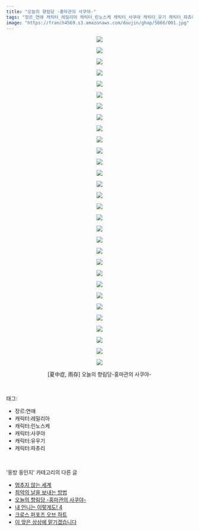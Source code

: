 ```yaml
---
title: "오늘의 향림당 -홍마관의 사쿠야-"
tags: "장르_연애 캐릭터_레밀리아 캐릭터_린노스케 캐릭터_사쿠야 캐릭터_유기 캐릭터_파츄리 夏中症 雨存 동방_동인지"
image: "https://franch4569.s3.amazonaws.com/doujin/ghap/5666/001.jpg"
---
```

<div class="article">
<p style="text-align: center; clear: none; float: none;"><img src="{{ site.imgserver2 }}/ghap/5666/001.jpg"/></p>
<p style="text-align: center; clear: none; float: none;"><img src="{{ site.imgserver2 }}/ghap/5666/002.jpg"/></p>
<p style="text-align: center; clear: none; float: none;"><img src="{{ site.imgserver2 }}/ghap/5666/003.jpg"/></p>
<p style="text-align: center; clear: none; float: none;"><img src="{{ site.imgserver2 }}/ghap/5666/004.jpg"/></p>
<p style="text-align: center; clear: none; float: none;"><img src="{{ site.imgserver2 }}/ghap/5666/005.jpg"/></p>
<p style="text-align: center; clear: none; float: none;"><img src="{{ site.imgserver2 }}/ghap/5666/006.jpg"/></p>
<p style="text-align: center; clear: none; float: none;"><img src="{{ site.imgserver2 }}/ghap/5666/007.jpg"/></p>
<p style="text-align: center; clear: none; float: none;"><img src="{{ site.imgserver2 }}/ghap/5666/008.jpg"/></p>
<p style="text-align: center; clear: none; float: none;"><img src="{{ site.imgserver2 }}/ghap/5666/009.jpg"/></p>
<p style="text-align: center; clear: none; float: none;"><img src="{{ site.imgserver2 }}/ghap/5666/010.jpg"/></p>
<p style="text-align: center; clear: none; float: none;"><img src="{{ site.imgserver2 }}/ghap/5666/011.jpg"/></p>
<p style="text-align: center; clear: none; float: none;"><img src="{{ site.imgserver2 }}/ghap/5666/012.jpg"/></p>
<p style="text-align: center; clear: none; float: none;"><img src="{{ site.imgserver2 }}/ghap/5666/013.jpg"/></p>
<p style="text-align: center; clear: none; float: none;"><img src="{{ site.imgserver2 }}/ghap/5666/014.jpg"/></p>
<p style="text-align: center; clear: none; float: none;"><img src="{{ site.imgserver2 }}/ghap/5666/015.jpg"/></p>
<p style="text-align: center; clear: none; float: none;"><img src="{{ site.imgserver2 }}/ghap/5666/016.jpg"/></p>
<p style="text-align: center; clear: none; float: none;"><img src="{{ site.imgserver2 }}/ghap/5666/017.jpg"/></p>
<p style="text-align: center; clear: none; float: none;"><img src="{{ site.imgserver2 }}/ghap/5666/018.jpg"/></p>
<p style="text-align: center; clear: none; float: none;"><img src="{{ site.imgserver2 }}/ghap/5666/019.jpg"/></p>
<p style="text-align: center; clear: none; float: none;"><img src="{{ site.imgserver2 }}/ghap/5666/020.jpg"/></p>
<p style="text-align: center; clear: none; float: none;"><img src="{{ site.imgserver2 }}/ghap/5666/021.jpg"/></p>
<p style="text-align: center; clear: none; float: none;"><img src="{{ site.imgserver2 }}/ghap/5666/022.jpg"/></p>
<p style="text-align: center; clear: none; float: none;"><img src="{{ site.imgserver2 }}/ghap/5666/023.jpg"/></p>
<p style="text-align: center; clear: none; float: none;"><img src="{{ site.imgserver2 }}/ghap/5666/024.jpg"/></p>
<p style="text-align: center; clear: none; float: none;"><img src="{{ site.imgserver2 }}/ghap/5666/025.jpg"/></p>
<p style="text-align: center; clear: none; float: none;"><img src="{{ site.imgserver2 }}/ghap/5666/026.jpg"/></p>
<p style="text-align: center; clear: none; float: none;"><img src="{{ site.imgserver2 }}/ghap/5666/027.jpg"/></p>
<p style="text-align: center; clear: none; float: none;"><img src="{{ site.imgserver2 }}/ghap/5666/028.jpg"/></p>
<p style="text-align: center; clear: none; float: none;"><img src="{{ site.imgserver2 }}/ghap/5666/029.jpg"/></p>
<p style="text-align: center; clear: none; float: none;"><img src="{{ site.imgserver2 }}/ghap/5666/030.jpg"/></p>
<p style="text-align: center; clear: none; float: none;">[夏中症, 雨存] 오늘의 향림당-홍마관의 사쿠야-</p>
</div><br/>
<div class="tagTrail">
<p>태그: </p>
<ul>
<li>장르:연애</li>
<li>캐릭터:레밀리아</li>
<li>캐릭터:린노스케</li>
<li>캐릭터:사쿠야</li>
<li>캐릭터:유우기</li>
<li>캐릭터:파츄리</li>
</ul>
</div><br/>
<div class="another">
<p>'동방 동인지' 카테고리의 다른 글</p>
<ul>
<li><a href="/ghap_5674">멈추지 않는 세계</a></li>
<li><a href="/ghap_5667">최악의 날을 보내는 방법</a></li>
<li><a href="/ghap_5666">오늘의 향림당 -홍마관의 사쿠야-</a></li>
<li><a href="/ghap_5645">내 언니는 이렇게도! 4</a></li>
<li><a href="/ghap_5641">크로스 퍼포즈 오브 하트</a></li>
<li><a href="/ghap_5640">이 앞은 상상에 맡기겠습니다</a></li>
</ul>
</div><br/>
